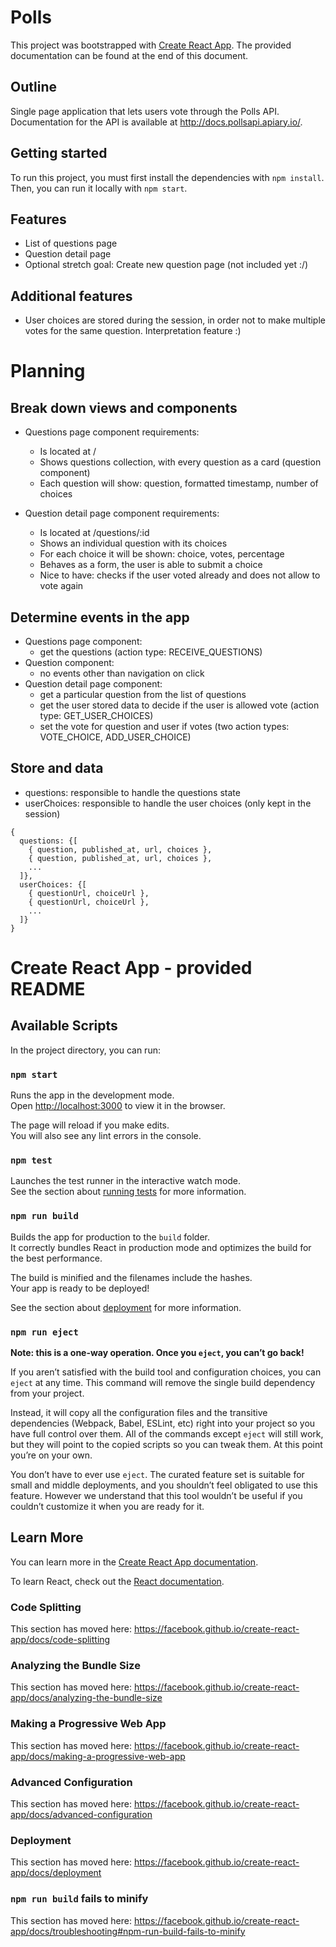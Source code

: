 # Polls
This project was bootstrapped with [Create React App](https://github.com/facebook/create-react-app). The provided documentation can be found at the end of this document.

## Outline
Single page application that lets users vote through the Polls
API. Documentation for the API is available at http://docs.pollsapi.apiary.io/.

## Getting started
To run this project, you must first install the dependencies with `npm install`. Then, you can run it locally with `npm start`.

## Features
- List of questions page
- Question detail page
- Optional stretch goal: Create new question page (not included yet :/)

## Additional features
- User choices are stored during the session, in order not to make multiple votes for the same question. Interpretation feature :)


# Planning

## Break down views and components
- Questions page component requirements:
  - Is located at /
  - Shows questions collection, with every question as a card (question component)
  - Each question will show: question, formatted timestamp, number of choices

- Question detail page component requirements:
  - Is located at /questions/:id
  - Shows an individual question with its choices
  - For each choice it will be shown: choice, votes, percentage
  - Behaves as a form, the user is able to submit a choice
  - Nice to have: checks if the user voted already and does not allow to vote again

## Determine events in the app
- Questions page component:
  - get the questions (action type: RECEIVE_QUESTIONS)
- Question component:
  - no events other than navigation on click
- Question detail page component:
  - get a particular question from the list of questions
  - get the user stored data to decide if the user is allowed vote (action type: GET_USER_CHOICES)
  - set the vote for question and user if votes (two action types: VOTE_CHOICE, ADD_USER_CHOICE)

## Store and data
- questions: responsible to handle the questions state
- userChoices: responsible to handle the user choices (only kept in the session)
```
{
  questions: {[
    { question, published_at, url, choices },
    { question, published_at, url, choices },
    ...
  ]},
  userChoices: {[
  	{ questionUrl, choiceUrl },
  	{ questionUrl, choiceUrl },
  	...
  ]}
}
```


# Create React App - provided README

## Available Scripts

In the project directory, you can run:

### `npm start`

Runs the app in the development mode.<br>
Open [http://localhost:3000](http://localhost:3000) to view it in the browser.

The page will reload if you make edits.<br>
You will also see any lint errors in the console.

### `npm test`

Launches the test runner in the interactive watch mode.<br>
See the section about [running tests](https://facebook.github.io/create-react-app/docs/running-tests) for more information.

### `npm run build`

Builds the app for production to the `build` folder.<br>
It correctly bundles React in production mode and optimizes the build for the best performance.

The build is minified and the filenames include the hashes.<br>
Your app is ready to be deployed!

See the section about [deployment](https://facebook.github.io/create-react-app/docs/deployment) for more information.

### `npm run eject`

**Note: this is a one-way operation. Once you `eject`, you can’t go back!**

If you aren’t satisfied with the build tool and configuration choices, you can `eject` at any time. This command will remove the single build dependency from your project.

Instead, it will copy all the configuration files and the transitive dependencies (Webpack, Babel, ESLint, etc) right into your project so you have full control over them. All of the commands except `eject` will still work, but they will point to the copied scripts so you can tweak them. At this point you’re on your own.

You don’t have to ever use `eject`. The curated feature set is suitable for small and middle deployments, and you shouldn’t feel obligated to use this feature. However we understand that this tool wouldn’t be useful if you couldn’t customize it when you are ready for it.

## Learn More

You can learn more in the [Create React App documentation](https://facebook.github.io/create-react-app/docs/getting-started).

To learn React, check out the [React documentation](https://reactjs.org/).

### Code Splitting

This section has moved here: https://facebook.github.io/create-react-app/docs/code-splitting

### Analyzing the Bundle Size

This section has moved here: https://facebook.github.io/create-react-app/docs/analyzing-the-bundle-size

### Making a Progressive Web App

This section has moved here: https://facebook.github.io/create-react-app/docs/making-a-progressive-web-app

### Advanced Configuration

This section has moved here: https://facebook.github.io/create-react-app/docs/advanced-configuration

### Deployment

This section has moved here: https://facebook.github.io/create-react-app/docs/deployment

### `npm run build` fails to minify

This section has moved here: https://facebook.github.io/create-react-app/docs/troubleshooting#npm-run-build-fails-to-minify
